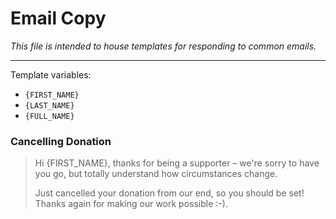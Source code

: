 # Email Copy

_This file is intended to house templates for responding to common emails._

---

Template variables:

- `{FIRST_NAME}`
- `{LAST_NAME}`
- `{FULL_NAME}`

### Cancelling Donation

> Hi {FIRST_NAME}, thanks for being a supporter – we're sorry to have you go, but totally understand how circumstances change.
>
> Just cancelled your donation from our end, so you should be set! Thanks again for making our work possible :-).
